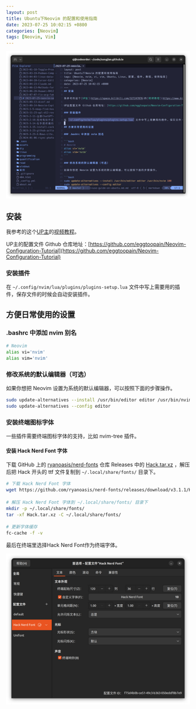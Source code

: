 ```yaml
---
layout: post
title: Ubuntu下Neovim 的配置和使用指南
date: 2023-07-25 10:02:15 +0800
categories: [Neovim]
tags: [Neovim, Vim]
---
```

![Neovim](/assets/img/2023-7-7-neovim-user-guide/nvim.jpg)

## 安装

我参考的这个[UP主](https://space.bilibili.com/327247876)的[视频教程](https://www.bilibili.com/video/BV1Td4y1578E/?share_source=copy_web&vd_source=9ac42cf3f70b167e73c61a9cf1563e1e)。

UP主的配置文件 Github 仓库地址：[https://github.com/eggtoopain/Neovim-Configuration-Tutorial](https://github.com/eggtoopain/Neovim-Configuration-Tutorial)

### 安装插件

在 `~/.config/nvim/lua/plugins/plugins-setup.lua` 文件中写上需要用的插件，保存文件的时候会自动安装插件。

## 方便日常使用的设置

### .bashrc 中添加 nvim 别名

```bash
# Neovim
alias vi='nvim'
alias vim='nvim'
```

### 修改系统的默认编辑器（可选）

如果你想把 Neovim 设置为系统的默认编辑器，可以按照下面的步骤操作。

```bash
sudo update-alternatives --install /usr/bin/editor editor /usr/bin/nvim 100
sudo update-alternatives --config editor
```

### 安装终端图标字体

一些插件需要终端图标字体的支持，比如 nvim-tree 插件。

#### 安装 Hack Nerd Font 字体

下载 GitHub 上的 [ryanoasis/nerd-fonts](https://github.com/ryanoasis/nerd-fonts) 仓库 Releases 中的 [Hack.tar.xz](https://github.com/ryanoasis/nerd-fonts/releases/download/v3.1.1/Hack.tar.xz) ，解压后把 Hack 开头的 ttf 文件复制到 `~/.local/share/fonts/` 目录下。

```bash
# 下载 Hack Nerd Font 字体
wget https://github.com/ryanoasis/nerd-fonts/releases/download/v3.1.1/Hack.tar.xz

# 解压 Hack Nerd Font 字体到 ~/.local/share/fonts/ 目录下
mkdir -p ~/.local/share/fonts/
tar -xf Hack.tar.xz -C ~/.local/share/fonts/

# 更新字体缓存
fc-cache -f -v
```

最后在终端里选择Hack Nerd Font作为终端字体。

![Hack Nerd Font](/assets/img/2023-7-7-neovim-user-guide/hack-nerd-font.jpg)

